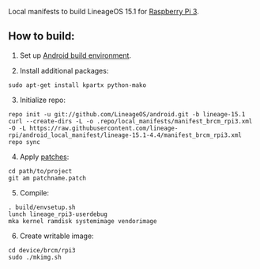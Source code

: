 Local manifests to build LineageOS 15.1 for [Raspberry Pi 3](http://konstakang.com/devices/rpi3/LineageOS15.1).

How to build:
-------------

1. Set up [Android build environment](https://source.android.com/setup/initializing).

2. Install additional packages:

```
sudo apt-get install kpartx python-mako
```

3. Initialize repo:

```
repo init -u git://github.com/LineageOS/android.git -b lineage-15.1
curl --create-dirs -L -o .repo/local_manifests/manifest_brcm_rpi3.xml -O -L https://raw.githubusercontent.com/lineage-rpi/android_local_manifest/lineage-15.1-4.4/manifest_brcm_rpi3.xml
repo sync
```

4. Apply [patches](https://github.com/lineage-rpi/android_local_manifest/tree/lineage-15.1-4.4/patches):

```
cd path/to/project
git am patchname.patch
```

5. Compile:

```
. build/envsetup.sh
lunch lineage_rpi3-userdebug
mka kernel ramdisk systemimage vendorimage
```

6. Create writable image:

```
cd device/brcm/rpi3
sudo ./mkimg.sh
```
